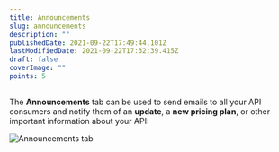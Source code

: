 ```yaml
---
title: Announcements
slug: announcements
description: ""
publishedDate: 2021-09-22T17:49:44.101Z
lastModifiedDate: 2021-09-22T17:32:39.415Z
draft: false
coverImage: ""
points: 5
---
```


The **Announcements** tab can be used to send emails to all your API consumers and notify them of an **update**, a **new pricing plan**, or other important information about your API:

![Announcements tab](https://raw.githubusercontent.com/RapidAPI/DevRel-Stack-Data/dev/learn/courses/learn-rapidapi-hub-provider/images/image20.png)
